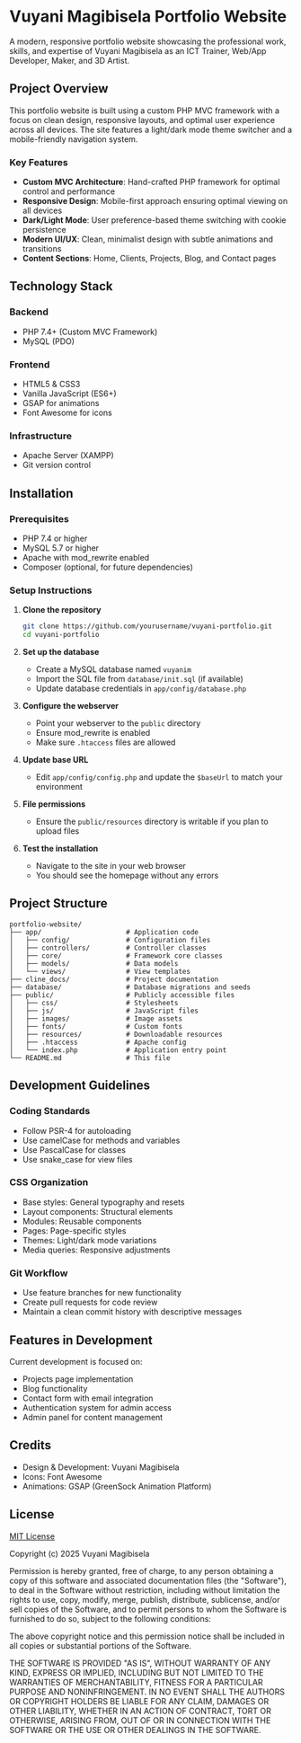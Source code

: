 # Vuyani Magibisela Portfolio Website

A modern, responsive portfolio website showcasing the professional work, skills, and expertise of Vuyani Magibisela as an ICT Trainer, Web/App Developer, Maker, and 3D Artist.

## Project Overview

This portfolio website is built using a custom PHP MVC framework with a focus on clean design, responsive layouts, and optimal user experience across all devices. The site features a light/dark mode theme switcher and a mobile-friendly navigation system.

### Key Features

- **Custom MVC Architecture**: Hand-crafted PHP framework for optimal control and performance
- **Responsive Design**: Mobile-first approach ensuring optimal viewing on all devices
- **Dark/Light Mode**: User preference-based theme switching with cookie persistence
- **Modern UI/UX**: Clean, minimalist design with subtle animations and transitions
- **Content Sections**: Home, Clients, Projects, Blog, and Contact pages

## Technology Stack

### Backend
- PHP 7.4+ (Custom MVC Framework)
- MySQL (PDO)

### Frontend
- HTML5 & CSS3
- Vanilla JavaScript (ES6+)
- GSAP for animations
- Font Awesome for icons

### Infrastructure
- Apache Server (XAMPP)
- Git version control

## Installation

### Prerequisites
- PHP 7.4 or higher
- MySQL 5.7 or higher
- Apache with mod_rewrite enabled
- Composer (optional, for future dependencies)

### Setup Instructions

1. **Clone the repository**
   ```bash
   git clone https://github.com/yourusername/vuyani-portfolio.git
   cd vuyani-portfolio
   ```

2. **Set up the database**
   - Create a MySQL database named `vuyanim`
   - Import the SQL file from `database/init.sql` (if available)
   - Update database credentials in `app/config/database.php`

3. **Configure the webserver**
   - Point your webserver to the `public` directory
   - Ensure mod_rewrite is enabled
   - Make sure `.htaccess` files are allowed

4. **Update base URL**
   - Edit `app/config/config.php` and update the `$baseUrl` to match your environment

5. **File permissions**
   - Ensure the `public/resources` directory is writable if you plan to upload files

6. **Test the installation**
   - Navigate to the site in your web browser
   - You should see the homepage without any errors

## Project Structure

```
portfolio-website/
├── app/                     # Application code
│   ├── config/              # Configuration files
│   ├── controllers/         # Controller classes
│   ├── core/                # Framework core classes
│   ├── models/              # Data models
│   └── views/               # View templates
├── cline_docs/              # Project documentation
├── database/                # Database migrations and seeds
├── public/                  # Publicly accessible files
│   ├── css/                 # Stylesheets
│   ├── js/                  # JavaScript files
│   ├── images/              # Image assets
│   ├── fonts/               # Custom fonts
│   ├── resources/           # Downloadable resources
│   ├── .htaccess            # Apache config
│   └── index.php            # Application entry point
└── README.md                # This file
```

## Development Guidelines

### Coding Standards
- Follow PSR-4 for autoloading
- Use camelCase for methods and variables
- Use PascalCase for classes
- Use snake_case for view files

### CSS Organization
- Base styles: General typography and resets
- Layout components: Structural elements
- Modules: Reusable components
- Pages: Page-specific styles
- Themes: Light/dark mode variations
- Media queries: Responsive adjustments

### Git Workflow
- Use feature branches for new functionality
- Create pull requests for code review
- Maintain a clean commit history with descriptive messages

## Features in Development

Current development is focused on:
- Projects page implementation
- Blog functionality
- Contact form with email integration
- Authentication system for admin access
- Admin panel for content management

## Credits

- Design & Development: Vuyani Magibisela
- Icons: Font Awesome
- Animations: GSAP (GreenSock Animation Platform)

## License

[MIT License](https://opensource.org/licenses/MIT)

Copyright (c) 2025 Vuyani Magibisela

Permission is hereby granted, free of charge, to any person obtaining a copy of this software and associated documentation files (the "Software"), to deal in the Software without restriction, including without limitation the rights to use, copy, modify, merge, publish, distribute, sublicense, and/or sell copies of the Software, and to permit persons to whom the Software is furnished to do so, subject to the following conditions:

The above copyright notice and this permission notice shall be included in all copies or substantial portions of the Software.

THE SOFTWARE IS PROVIDED "AS IS", WITHOUT WARRANTY OF ANY KIND, EXPRESS OR IMPLIED, INCLUDING BUT NOT LIMITED TO THE WARRANTIES OF MERCHANTABILITY, FITNESS FOR A PARTICULAR PURPOSE AND NONINFRINGEMENT. IN NO EVENT SHALL THE AUTHORS OR COPYRIGHT HOLDERS BE LIABLE FOR ANY CLAIM, DAMAGES OR OTHER LIABILITY, WHETHER IN AN ACTION OF CONTRACT, TORT OR OTHERWISE, ARISING FROM, OUT OF OR IN CONNECTION WITH THE SOFTWARE OR THE USE OR OTHER DEALINGS IN THE SOFTWARE.